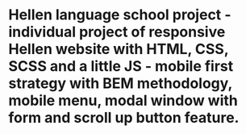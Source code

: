# Hellen language school project - individual project of responsive Hellen website with HTML, CSS, SCSS and a little JS - mobile first strategy with BEM methodology, mobile menu, modal window with form and scroll up button feature.
